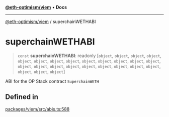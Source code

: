 [**@eth-optimism/viem**](../README.md) • **Docs**

***

[@eth-optimism/viem](../README.md) / superchainWETHABI

# superchainWETHABI

> `const` **superchainWETHABI**: readonly [`object`, `object`, `object`, `object`, `object`, `object`, `object`, `object`, `object`, `object`, `object`, `object`, `object`, `object`, `object`, `object`, `object`, `object`, `object`, `object`, `object`, `object`, `object`, `object`, `object`]

ABI for the OP Stack contract `SuperchainWETH`

## Defined in

[packages/viem/src/abis.ts:588](https://github.com/ethereum-optimism/ecosystem/blob/5f378d3b907e5960d4ca4cd1b4965867e0f1fb40/packages/viem/src/abis.ts#L588)
